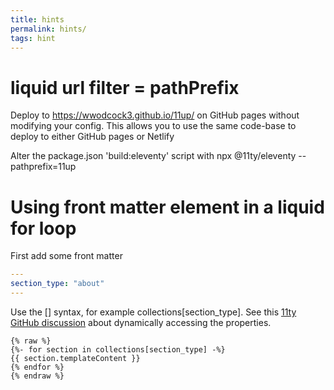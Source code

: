 ```yaml
---
title: hints
permalink: hints/
tags: hint
---
```


# liquid url filter = pathPrefix

Deploy to https://wwodcock3.github.io/11up/ on GitHub pages without modifying your config. This allows you to use the same code-base to deploy to either GitHub pages or Netlify

Alter the package.json 'build:eleventy' script with npx @11ty/eleventy --pathprefix=11up

# Using front matter element in a liquid for loop

First add some front matter 

~~~yaml
---
section_type: "about"
---
~~~

Use the [] syntax, for example collections[section_type]. See this [11ty GitHub discussion](https://github.com/11ty/eleventy/discussions/2028) about dynamically accessing the properties.

~~~liquid
{% raw %}
{%- for section in collections[section_type] -%}
{{ section.templateContent }}
{% endfor %}
{% endraw %}
~~~
